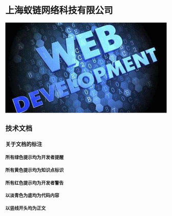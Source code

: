 # 上海蚁链网络科技有限公司

![indeximages](docs/images/indexbackground.jpeg)

## 技术文档

### 关于文档的标注

#### 所有绿色提示均为开发者提醒

#### 所有黄色提示均为知识点标识

#### 所有红色提示均为开发者警告

#### 以淡青色为底均为代码内容

#### 以竖线开头均为正文
